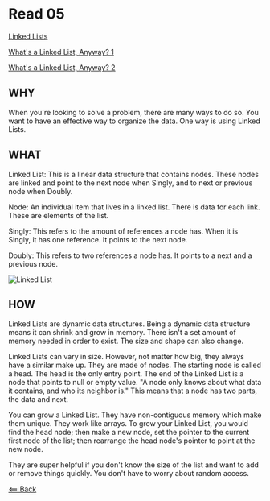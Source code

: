 # Read 05

[Linked Lists](https://codefellows.github.io/common_curriculum/data_structures_and_algorithms/Code_401/class-05/resources/singly_linked_list.html)

[What's a Linked List, Anyway? 1](https://medium.com/basecs/whats-a-linked-list-anyway-part-1-d8b7e6508b9d)

[What's a Linked List, Anyway? 2](https://medium.com/basecs/whats-a-linked-list-anyway-part-2-131d96f71996)

## WHY
When you're looking to solve a problem, there are many ways to do so. You want to have an effective way to organize the data. One way is using Linked Lists.

## WHAT
Linked List: This is a linear data structure that contains nodes. These nodes are linked and point to the next node when Singly, and to next or previous node when Doubly.

Node: An individual item that lives in a linked list. There is data for each link. These are elements of the list.

Singly: This refers to the amount of references a node has. When it is Singly, it has one reference. It points to the next node.

Doubly: This refers to two references a node has. It points to a next and a previous node.

![Linked List](https://codefellows.github.io/common_curriculum/data_structures_and_algorithms/Code_401/class-05/resources/images/LinkedList1.PNG)

## HOW
Linked Lists are dynamic data structures. Being a dynamic data structure means it can shrink and grow in memory. There isn't a set amount of memory needed in order to exist. The size and shape can also change.

Linked Lists can vary in size. However, not matter how big, they always have a similar make up. They are made of nodes. The starting node is called a head. The head is the only entry point. The end of the Linked List is a node that points to null or empty value. "A node only knows about what data it contains, and who its neighbor is." This means that a node has two parts, the data and next.

You can grow a Linked List. They have non-contiguous memory which make them unique. They work like arrays. To grow your Linked List, you would find the head node; then make a new node, set the pointer to the current first node of the list; then rearrange the head node's pointer to point at the new node.

They are super helpful if you don't know the size of the list and want to add or remove things quickly. You don't have to worry about random access.

[<== Back](https://simoneodegard.github.io/reading-notes/)